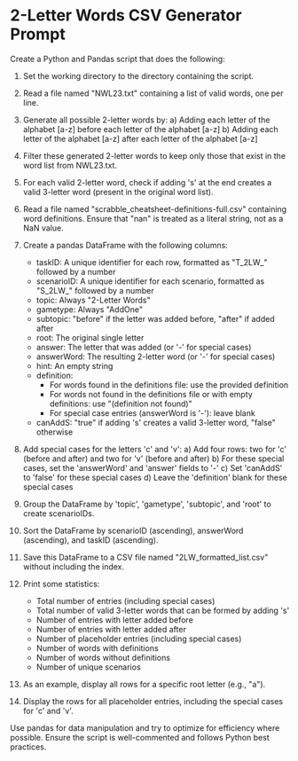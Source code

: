 # 2-Letter Words CSV Generator Prompt

Create a Python and Pandas script that does the following:

1. Set the working directory to the directory containing the script.

2. Read a file named "NWL23.txt" containing a list of valid words, one per line.

3. Generate all possible 2-letter words by:
   a) Adding each letter of the alphabet [a-z] before each letter of the alphabet [a-z]
   b) Adding each letter of the alphabet [a-z] after each letter of the alphabet [a-z]

4. Filter these generated 2-letter words to keep only those that exist in the word list from NWL23.txt.

5. For each valid 2-letter word, check if adding 's' at the end creates a valid 3-letter word (present in the original word list).

6. Read a file named "scrabble_cheatsheet-definitions-full.csv" containing word definitions. Ensure that "nan" is treated as a literal string, not as a NaN value.

7. Create a pandas DataFrame with the following columns:
   - taskID: A unique identifier for each row, formatted as "T_2LW_" followed by a number
   - scenarioID: A unique identifier for each scenario, formatted as "S_2LW_" followed by a number
   - topic: Always "2-Letter Words"
   - gametype: Always "AddOne"
   - subtopic: "before" if the letter was added before, "after" if added after
   - root: The original single letter
   - answer: The letter that was added (or '-' for special cases)
   - answerWord: The resulting 2-letter word (or '-' for special cases)
   - hint: An empty string
   - definition: 
     * For words found in the definitions file: use the provided definition
     * For words not found in the definitions file or with empty definitions: use "(definition not found)"
     * For special case entries (answerWord is '-'): leave blank
   - canAddS: "true" if adding 's' creates a valid 3-letter word, "false" otherwise

8. Add special cases for the letters 'c' and 'v':
   a) Add four rows: two for 'c' (before and after) and two for 'v' (before and after)
   b) For these special cases, set the 'answerWord' and 'answer' fields to '-'
   c) Set 'canAddS' to 'false' for these special cases
   d) Leave the 'definition' blank for these special cases

9. Group the DataFrame by 'topic', 'gametype', 'subtopic', and 'root' to create scenarioIDs.

10. Sort the DataFrame by scenarioID (ascending), answerWord (ascending), and taskID (ascending).

11. Save this DataFrame to a CSV file named "2LW_formatted_list.csv" without including the index.

12. Print some statistics:
    - Total number of entries (including special cases)
    - Total number of valid 3-letter words that can be formed by adding 's'
    - Number of entries with letter added before
    - Number of entries with letter added after
    - Number of placeholder entries (including special cases)
    - Number of words with definitions
    - Number of words without definitions
    - Number of unique scenarios

13. As an example, display all rows for a specific root letter (e.g., "a").

14. Display the rows for all placeholder entries, including the special cases for 'c' and 'v'.

Use pandas for data manipulation and try to optimize for efficiency where possible. Ensure the script is well-commented and follows Python best practices.